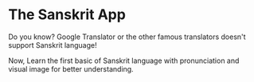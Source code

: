 # The Sanskrit App


Do you know? Google Translator or the other famous translators doesn't support Sanskrit language!

Now, Learn the first basic of Sanskrit language with pronunciation and visual image for better understanding.
